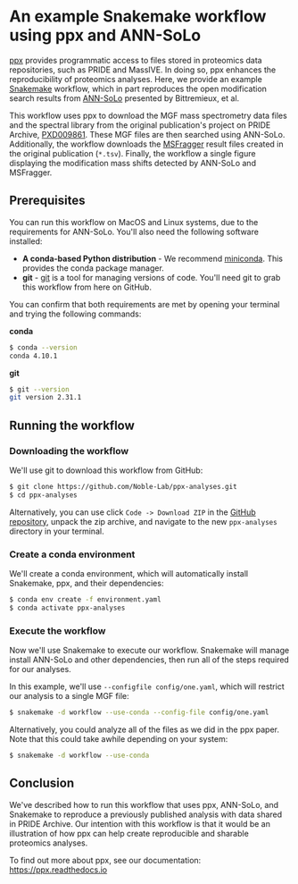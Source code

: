 # An example Snakemake workflow using ppx and ANN-SoLo  

[ppx](https://github.com/wfondrie/ppx) provides programmatic access to files
stored in proteomics data repositories, such as PRIDE and MassIVE. In doing
so, ppx enhances the reproducibility of proteomics analyses. Here, we provide
an example [Snakemake](https://snakemake.readthedocs.io/en/stable/) workflow,
which in part reproduces the open modification search results from 
[ANN-SoLo](https://github.com/bittremieux/ANN-SoLo) presented by Bittremieux,
et al. 

This workflow uses ppx to download the MGF mass spectrometry data files and the
spectral library from the original publication's project on PRIDE Archive,
[PXD009861](https://www.ebi.ac.uk/pride/archive/projects/PXD009861). These MGF
files are then searched using ANN-SoLo. Additionally, the workflow downloads
the [MSFragger](https://msfragger.nesvilab.org/) result files created in the
original publication (`*.tsv`). Finally, the workflow a single figure
displaying the modification mass shifts detected by ANN-SoLo and MSFragger.

## Prerequisites  

You can run this workflow on MacOS and Linux systems, due to the requirements
for ANN-SoLo. You'll also need the following software installed:

- **A conda-based Python distribution** - We recommend
  [miniconda](https://docs.conda.io/en/latest/miniconda.html). This provides
  the conda package manager.
- **git** - [git](https://github.com/git-guides/install-git) is a tool for
  managing versions of code. You'll need git to grab this workflow from here on
  GitHub.

You can confirm that both requirements are met by opening your terminal and
trying the following commands:

**conda**
``` sh
$ conda --version
conda 4.10.1
```

**git**
``` sh
$ git --version
git version 2.31.1
```

## Running the workflow
### Downloading the workflow

We'll use git to download this workflow from GitHub:

``` sh
$ git clone https://github.com/Noble-Lab/ppx-analyses.git
$ cd ppx-analyses
```

Alternatively, you can use click `Code -> Download ZIP` in the [GitHub
repository](https://github.com/Noble-Lab/ppx-analyses), unpack the zip archive,
and navigate to the new `ppx-analyses` directory in your terminal.

### Create a conda environment

We'll create a conda environment, which will automatically install Snakemake,
ppx, and their dependencies:

``` sh
$ conda env create -f environment.yaml
$ conda activate ppx-analyses
```

### Execute the workflow

Now we'll use Snakemake to execute our workflow. Snakemake will manage install
ANN-SoLo and other dependencies, then run all of the steps required for our
analyses.

In this example, we'll use `--configfile config/one.yaml`, which will restrict
our analysis to a single MGF file:

``` sh
$ snakemake -d workflow --use-conda --config-file config/one.yaml
```

Alternatively, you could analyze all of the files as we did in the ppx paper.
Note that this could take awhile depending on your system:

``` sh
$ snakemake -d workflow --use-conda
```

## Conclusion  

We've described how to run this workflow that uses ppx, ANN-SoLo, and Snakemake
to reproduce a previously published analysis with data shared in PRIDE Archive.
Our intention with this workflow is that it would be an illustration of how ppx
can help create reproducible and sharable proteomics analyses.

To find out more about ppx, see our documentation: https://ppx.readthedocs.io
